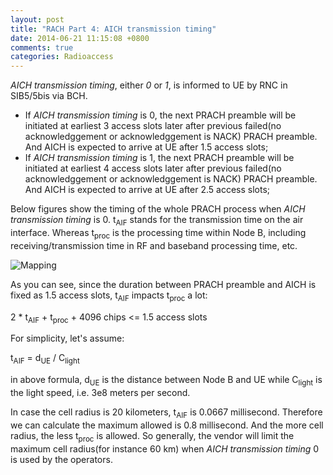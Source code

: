 ```yaml
---
layout: post
title: "RACH Part 4: AICH transmission timing"
date: 2014-06-21 11:15:08 +0800
comments: true
categories: Radioaccess
---
```


*AICH transmission timing*, either *0* or *1*, is informed to UE by RNC in SIB5/5bis via BCH. 

<!--more-->

* If *AICH transmission timing* is 0, the next PRACH preamble will be initiated at earliest 3 access slots later after previous failed(no acknowledggement or acknowledggement is NACK) PRACH preamble. And AICH is expected to arrive at UE after 1.5 access slots;
* If *AICH transmission timing* is 1, the next PRACH preamble will be initiated at earliest 4 access slots later after previous failed(no acknowledggement or acknowledggement is NACK) PRACH preamble. And AICH is expected to arrive at UE after 2.5 access slots;

Below figures show the timing of the whole PRACH process when *AICH transmission timing* is 0. t<sub>AIF</sub> stands for the transmission time on the air interface. Whereas t<sub>proc</sub> is the processing time within Node B, including receiving/transmission time in RF and baseband processing time, etc.

![Mapping](https://dl.dropboxusercontent.com/u/6459697/blogimage/20140621_rach_part4_aich_transmission_timing.png)

As you can see, since the duration between PRACH preamble and AICH is fixed as 1.5 access slots, t<sub>AIF</sub> impacts t<sub>proc</sub> a lot:

2 * t<sub>AIF</sub> + t<sub>proc</sub> + 4096 chips <= 1.5 access slots

For simplicity, let's assume:

t<sub>AIF</sub> = d<sub>UE</sub> / C<sub>light</sub>

in above formula, d<sub>UE</sub> is the distance between Node B and UE while C<sub>light</sub> is the light speed, i.e. 3e8 meters per second.

In case the cell radius is 20 kilometers, t<sub>AIF</sub> is 0.0667 millisecond. Therefore we can calculate the maximum allowed is 0.8 millisecond. And the more cell radius, the less t<sub>proc</sub> is allowed. So generally, the vendor will limit the maximum cell radius(for instance 60 km) when *AICH transmission timing* 0 is used by the operators. 



